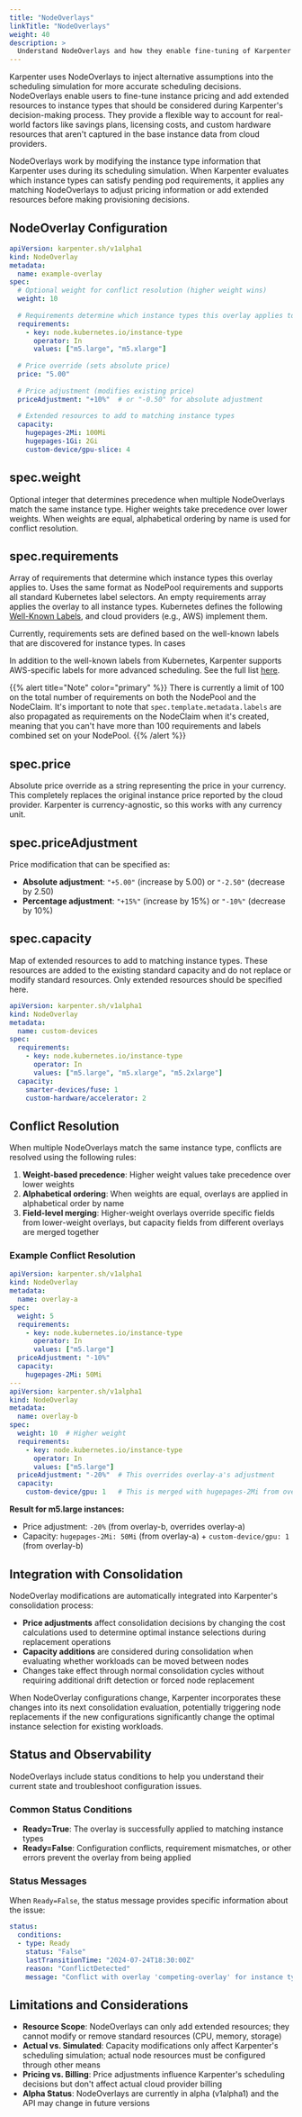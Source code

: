 ```yaml
---
title: "NodeOverlays"
linkTitle: "NodeOverlays"
weight: 40
description: >
  Understand NodeOverlays and how they enable fine-tuning of Karpenter's scheduling simulation for advanced use cases.
---
```


Karpenter uses NodeOverlays to inject alternative assumptions into the scheduling simulation for more accurate scheduling decisions.
NodeOverlays enable users to fine-tune instance pricing and add extended resources to instance types that should be considered during Karpenter's decision-making process.
They provide a flexible way to account for real-world factors like savings plans, licensing costs, and custom hardware resources that aren't captured in the base instance data from cloud providers.

NodeOverlays work by modifying the instance type information that Karpenter uses during its scheduling simulation.
When Karpenter evaluates which instance types can satisfy pending pod requirements, it applies any matching NodeOverlays to adjust pricing information or add extended resources before making provisioning decisions.

## NodeOverlay Configuration

```yaml
apiVersion: karpenter.sh/v1alpha1
kind: NodeOverlay
metadata:
  name: example-overlay
spec:
  # Optional weight for conflict resolution (higher weight wins)
  weight: 10
  
  # Requirements determine which instance types this overlay applies to
  requirements:
    - key: node.kubernetes.io/instance-type
      operator: In
      values: ["m5.large", "m5.xlarge"]
  
  # Price override (sets absolute price)
  price: "5.00"
  
  # Price adjustment (modifies existing price)
  priceAdjustment: "+10%"  # or "-0.50" for absolute adjustment
  
  # Extended resources to add to matching instance types
  capacity:
    hugepages-2Mi: 100Mi
    hugepages-1Gi: 2Gi
    custom-device/gpu-slice: 4
```

## spec.weight
Optional integer that determines precedence when multiple NodeOverlays match the same instance type. Higher weights take precedence over lower weights. When weights are equal, alphabetical ordering by name is used for conflict resolution.

## spec.requirements
Array of requirements that determine which instance types this overlay applies to. Uses the same format as NodePool requirements and supports all standard Kubernetes label selectors. An empty requirements array applies the overlay to all instance types. Kubernetes defines the following [Well-Known Labels](https://kubernetes.io/docs/reference/labels-annotations-taints/), and cloud providers (e.g., AWS) implement them.

Currently, requirements sets are defined based on the well-known labels that are discovered for instance types. In cases 

In addition to the well-known labels from Kubernetes, Karpenter supports AWS-specific labels for more advanced scheduling. See the full list [here](../scheduling/#well-known-labels).

{{% alert title="Note" color="primary" %}}
There is currently a limit of 100 on the total number of requirements on both the NodePool and the NodeClaim. It's important to note that `spec.template.metadata.labels` are also propagated as requirements on the NodeClaim when it's created, meaning that you can't have more than 100 requirements and labels combined set on your NodePool.
{{% /alert %}}

## spec.price
Absolute price override as a string representing the price in your currency. This completely replaces the original instance price reported by the cloud provider. Karpenter is currency-agnostic, so this works with any currency unit.

## spec.priceAdjustment
Price modification that can be specified as:
- **Absolute adjustment**: `"+5.00"` (increase by 5.00) or `"-2.50"` (decrease by 2.50)
- **Percentage adjustment**: `"+15%"` (increase by 15%) or `"-10%"` (decrease by 10%)

## spec.capacity
Map of extended resources to add to matching instance types. These resources are added to the existing standard capacity and do not replace or modify standard resources. Only extended resources should be specified here.

```yaml
apiVersion: karpenter.sh/v1alpha1
kind: NodeOverlay
metadata:
  name: custom-devices
spec:
  requirements:
    - key: node.kubernetes.io/instance-type
      operator: In
      values: ["m5.large", "m5.xlarge", "m5.2xlarge"]
  capacity:
    smarter-devices/fuse: 1
    custom-hardware/accelerator: 2
```

## Conflict Resolution

When multiple NodeOverlays match the same instance type, conflicts are resolved using the following rules:

1. **Weight-based precedence**: Higher weight values take precedence over lower weights
2. **Alphabetical ordering**: When weights are equal, overlays are applied in alphabetical order by name
3. **Field-level merging**: Higher-weight overlays override specific fields from lower-weight overlays, but capacity fields from different overlays are merged together

### Example Conflict Resolution

```yaml
apiVersion: karpenter.sh/v1alpha1
kind: NodeOverlay
metadata:
  name: overlay-a
spec:
  weight: 5
  requirements:
    - key: node.kubernetes.io/instance-type
      operator: In
      values: ["m5.large"]
  priceAdjustment: "-10%"
  capacity:
    hugepages-2Mi: 50Mi
---
apiVersion: karpenter.sh/v1alpha1
kind: NodeOverlay
metadata:
  name: overlay-b
spec:
  weight: 10  # Higher weight
  requirements:
    - key: node.kubernetes.io/instance-type
      operator: In
      values: ["m5.large"]
  priceAdjustment: "-20%"  # This overrides overlay-a's adjustment
  capacity:
    custom-device/gpu: 1   # This is merged with hugepages-2Mi from overlay-a
```

**Result for m5.large instances:**
- Price adjustment: `-20%` (from overlay-b, overrides overlay-a)
- Capacity: `hugepages-2Mi: 50Mi` (from overlay-a) + `custom-device/gpu: 1` (from overlay-b)

## Integration with Consolidation

NodeOverlay modifications are automatically integrated into Karpenter's consolidation process:

* **Price adjustments** affect consolidation decisions by changing the cost calculations used to determine optimal instance selections during replacement operations
* **Capacity additions** are considered during consolidation when evaluating whether workloads can be moved between nodes
* Changes take effect through normal consolidation cycles without requiring additional drift detection or forced node replacement

When NodeOverlay configurations change, Karpenter incorporates these changes into its next consolidation evaluation, potentially triggering node replacements if the new configurations significantly change the optimal instance selection for existing workloads.

## Status and Observability

NodeOverlays include status conditions to help you understand their current state and troubleshoot configuration issues.

### Common Status Conditions

* **Ready=True**: The overlay is successfully applied to matching instance types
* **Ready=False**: Configuration conflicts, requirement mismatches, or other errors prevent the overlay from being applied

### Status Messages

When `Ready=False`, the status message provides specific information about the issue:

```yaml
status:
  conditions:
  - type: Ready
    status: "False"
    lastTransitionTime: "2024-07-24T18:30:00Z"
    reason: "ConflictDetected"
    message: "Conflict with overlay 'competing-overlay' for instance type m5.large (both have weight 10)"
```

## Limitations and Considerations

* **Resource Scope**: NodeOverlays can only add extended resources; they cannot modify or remove standard resources (CPU, memory, storage)
* **Actual vs. Simulated**: Capacity modifications only affect Karpenter's scheduling simulation; actual node resources must be configured through other means
* **Pricing vs. Billing**: Price adjustments influence Karpenter's scheduling decisions but don't affect actual cloud provider billing
* **Alpha Status**: NodeOverlays are currently in alpha (v1alpha1) and the API may change in future versions